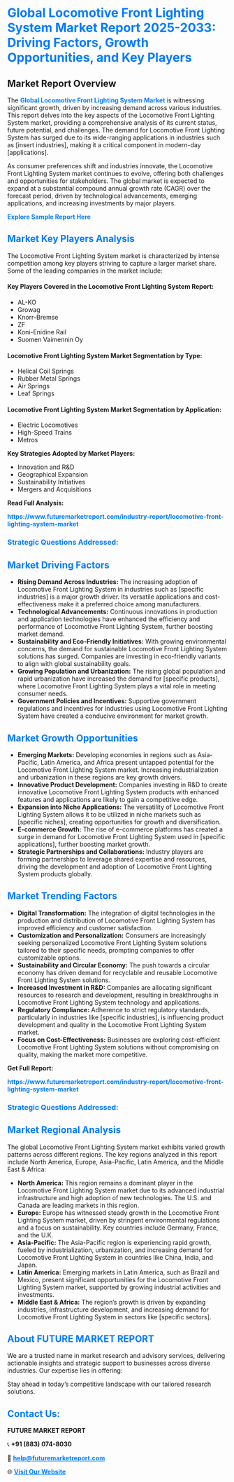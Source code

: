 <h1 style="color: #007BFF;">Global Locomotive Front Lighting System Market Report 2025-2033: Driving Factors, Growth Opportunities, and Key Players</h1>

<section id="overview">
<h2>Market Report Overview</h2>
<p>The <a href="https://www.futuremarketreport.com/industry-report/locomotive-front-lighting-system-market" style="color: #007BFF; text-decoration: none;"><strong>Global Locomotive Front Lighting System Market</strong></a> is witnessing significant growth, driven by increasing demand across various industries. This report delves into the key aspects of the Locomotive Front Lighting System market, providing a comprehensive analysis of its current status, future potential, and challenges. The demand for Locomotive Front Lighting System has surged due to its wide-ranging applications in industries such as [insert industries], making it a critical component in modern-day [applications].</p>
<p>As consumer preferences shift and industries innovate, the Locomotive Front Lighting System market continues to evolve, offering both challenges and opportunities for stakeholders. The global market is expected to expand at a substantial compound annual growth rate (CAGR) over the forecast period, driven by technological advancements, emerging applications, and increasing investments by major players.</p>
</section>

<section id="overview">
<p><a href="https://www.futuremarketreport.com/request-sample/reportId=34826" style="color: #007BFF; text-decoration: none;"><strong>Explore Sample Report Here</strong></a></p>
</section>

<section id="key-players">
<h2 style="color: #007BFF;">Market Key Players Analysis</h2>
<p>The Locomotive Front Lighting System market is characterized by intense competition among key players striving to capture a larger market share. Some of the leading companies in the market include:</p>
<h4>Key Players Covered in the Locomotive Front Lighting System Report:</h4>
<ul><li>AL-KO</li><li>Growag</li><li>Knorr-Bremse</li><li>ZF</li><li>Koni-Enidine Rail</li><li>Suomen Vaimennin Oy</li></ul>
<h4>Locomotive Front Lighting System Market Segmentation by Type:</h4>
<ul><li>Helical Coil Springs</li><li>Rubber Metal Springs</li><li>Air Springs</li><li>Leaf Springs</li></ul>

<h4>Locomotive Front Lighting System Market Segmentation by Application:</h4>
<ul><li>Electric Locomotives</li><li>High-Speed Trains</li><li>Metros</li></ul>
<p><strong>Key Strategies Adopted by Market Players:</strong></p>
<ul>
<li>Innovation and R&D</li>
<li>Geographical Expansion</li>
<li>Sustainability Initiatives</li>
<li>Mergers and Acquisitions</li>
</ul>
</section>

<section>
<p><strong>Read Full Analysis: </strong></p><a href="https://www.futuremarketreport.com/industry-report/locomotive-front-lighting-system-market" style="color: #007BFF; text-decoration: none;"><strong>https://www.futuremarketreport.com/industry-report/locomotive-front-lighting-system-market</strong></a>
<h3 style="color: #007BFF;">Strategic Questions Addressed:</h3>
</section>

<section id="driving-factors">
<h2 style="color: #007BFF;">Market Driving Factors</h2>
<ul>
<li><strong>Rising Demand Across Industries:</strong> The increasing adoption of Locomotive Front Lighting System in industries such as [specific industries] is a major growth driver. Its versatile applications and cost-effectiveness make it a preferred choice among manufacturers.</li>
<li><strong>Technological Advancements:</strong> Continuous innovations in production and application technologies have enhanced the efficiency and performance of Locomotive Front Lighting System, further boosting market demand.</li>
<li><strong>Sustainability and Eco-Friendly Initiatives:</strong> With growing environmental concerns, the demand for sustainable Locomotive Front Lighting System solutions has surged. Companies are investing in eco-friendly variants to align with global sustainability goals.</li>
<li><strong>Growing Population and Urbanization:</strong> The rising global population and rapid urbanization have increased the demand for [specific products], where Locomotive Front Lighting System plays a vital role in meeting consumer needs.</li>
<li><strong>Government Policies and Incentives:</strong> Supportive government regulations and incentives for industries using Locomotive Front Lighting System have created a conducive environment for market growth.</li>
</ul>
</section>

<section id="growth-opportunities">
<h2 style="color: #007BFF;">Market Growth Opportunities</h2>
<ul>
<li><strong>Emerging Markets:</strong> Developing economies in regions such as Asia-Pacific, Latin America, and Africa present untapped potential for the Locomotive Front Lighting System market. Increasing industrialization and urbanization in these regions are key growth drivers.</li>
<li><strong>Innovative Product Development:</strong> Companies investing in R&D to create innovative Locomotive Front Lighting System products with enhanced features and applications are likely to gain a competitive edge.</li>
<li><strong>Expansion into Niche Applications:</strong> The versatility of Locomotive Front Lighting System allows it to be utilized in niche markets such as [specific niches], creating opportunities for growth and diversification.</li>
<li><strong>E-commerce Growth:</strong> The rise of e-commerce platforms has created a surge in demand for Locomotive Front Lighting System used in [specific applications], further boosting market growth.</li>
<li><strong>Strategic Partnerships and Collaborations:</strong> Industry players are forming partnerships to leverage shared expertise and resources, driving the development and adoption of Locomotive Front Lighting System products globally.</li>
</ul>
</section>

<section id="trending-factors">
<h2 style="color: #007BFF;">Market Trending Factors</h2>
<ul>
<li><strong>Digital Transformation:</strong> The integration of digital technologies in the production and distribution of Locomotive Front Lighting System has improved efficiency and customer satisfaction.</li>
<li><strong>Customization and Personalization:</strong> Consumers are increasingly seeking personalized Locomotive Front Lighting System solutions tailored to their specific needs, prompting companies to offer customizable options.</li>
<li><strong>Sustainability and Circular Economy:</strong> The push towards a circular economy has driven demand for recyclable and reusable Locomotive Front Lighting System solutions.</li>
<li><strong>Increased Investment in R&D:</strong> Companies are allocating significant resources to research and development, resulting in breakthroughs in Locomotive Front Lighting System technology and applications.</li>
<li><strong>Regulatory Compliance:</strong> Adherence to strict regulatory standards, particularly in industries like [specific industries], is influencing product development and quality in the Locomotive Front Lighting System market.</li>
<li><strong>Focus on Cost-Effectiveness:</strong> Businesses are exploring cost-efficient Locomotive Front Lighting System solutions without compromising on quality, making the market more competitive.</li>
</ul>
</section>

<section>
<p><strong>Get Full Report: </strong></p><a href="https://www.futuremarketreport.com/industry-report/locomotive-front-lighting-system-market" style="color: #007BFF; text-decoration: none;"><strong>https://www.futuremarketreport.com/industry-report/locomotive-front-lighting-system-market</strong></a>
<h3 style="color: #007BFF;">Strategic Questions Addressed:</h3>
</section>


<section id="regional-analysis">
<h2 style="color: #007BFF;">Market Regional Analysis</h2>
<p>The global Locomotive Front Lighting System market exhibits varied growth patterns across different regions. The key regions analyzed in this report include North America, Europe, Asia-Pacific, Latin America, and the Middle East & Africa:</p>
<ul>
<li><strong>North America:</strong> This region remains a dominant player in the Locomotive Front Lighting System market due to its advanced industrial infrastructure and high adoption of new technologies. The U.S. and Canada are leading markets in this region.</li>
<li><strong>Europe:</strong> Europe has witnessed steady growth in the Locomotive Front Lighting System market, driven by stringent environmental regulations and a focus on sustainability. Key countries include Germany, France, and the U.K.</li>
<li><strong>Asia-Pacific:</strong> The Asia-Pacific region is experiencing rapid growth, fueled by industrialization, urbanization, and increasing demand for Locomotive Front Lighting System in countries like China, India, and Japan.</li>
<li><strong>Latin America:</strong> Emerging markets in Latin America, such as Brazil and Mexico, present significant opportunities for the Locomotive Front Lighting System market, supported by growing industrial activities and investments.</li>
<li><strong>Middle East & Africa:</strong> The region’s growth is driven by expanding industries, infrastructure development, and increasing demand for Locomotive Front Lighting System in sectors like [specific sectors].</li>
</ul>
</section>

<footer>
<h2 style="color: #007BFF;">About FUTURE MARKET REPORT</h2>
<p>We are a trusted name in market research and advisory services, delivering actionable insights and strategic support to businesses across diverse industries. Our expertise lies in offering:</p>

<p>Stay ahead in today’s competitive landscape with our tailored research solutions.</p>

<h2 style="color: #007BFF;">Contact Us:</h2>
<p><strong>FUTURE MARKET REPORT</strong></p>
<p>📞 <strong>+91 (883) 074-8030</strong></p>
<p>📧 <strong><a href="mailto:help@futuremarketreport.com" style="color: #007BFF;">help@futuremarketreport.com</a></strong></p>
<p>🌐 <strong><a href="https://www.futuremarketreport.com/" style="color: #007BFF;">Visit Our Website</a></strong></p>
</footer>